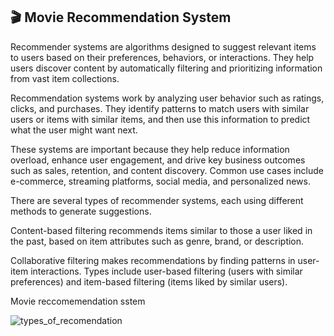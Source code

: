 🎬 Movie Recommendation System
------------------------------
Recommender systems are algorithms designed to suggest relevant items to users based on their preferences, behaviors, or interactions. They help users discover content by automatically filtering and prioritizing information from vast item collections.

Recommendation systems work by analyzing user behavior such as ratings, clicks, and purchases. They identify patterns to match users with similar users or items with similar items, and then use this information to predict what the user might want next.

These systems are important because they help reduce information overload, enhance user engagement, and drive key business outcomes such as sales, retention, and content discovery.
Common use cases include e-commerce, streaming platforms, social media, and personalized news.

There are several types of recommender systems, each using different methods to generate suggestions.

Content-based filtering recommends items similar to those a user liked in the past, based on item attributes such as genre, brand, or description.

Collaborative filtering makes recommendations by finding patterns in user-item interactions. Types include user-based filtering (users with similar preferences) and item-based filtering (items liked by similar users).

Movie reccomemendation sstem

![types_of_recomendation](https://github.com/user-attachments/assets/ad06578e-92e5-41ba-b8fd-bcc01efa4883)




